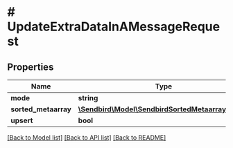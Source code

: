 # # UpdateExtraDataInAMessageRequest

## Properties

Name | Type | Description | Notes
------------ | ------------- | ------------- | -------------
**mode** | **string** |  | [optional]
**sorted_metaarray** | [**\Sendbird\Model\SendbirdSortedMetaarrayInner[]**](SendbirdSortedMetaarrayInner.md) |  | [optional]
**upsert** | **bool** |  | [optional]

[[Back to Model list]](../../README.md#models) [[Back to API list]](../../README.md#endpoints) [[Back to README]](../../README.md)
